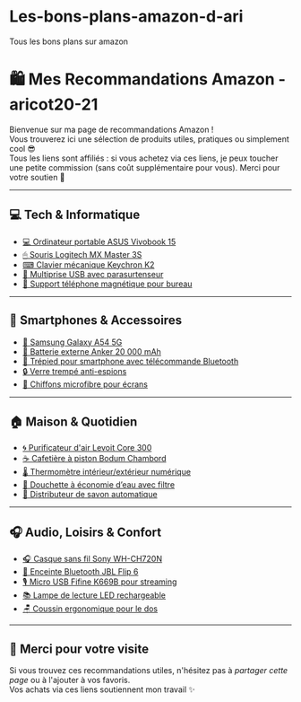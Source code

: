 # Les-bons-plans-amazon-d-ari
Tous les bons plans sur amazon

#  🛍 Mes Recommandations Amazon - aricot20-21

Bienvenue sur ma page de recommandations Amazon !  
Vous trouverez ici une sélection de produits utiles, pratiques ou simplement cool 😎  
Tous les liens sont affiliés : si vous achetez via ces liens, je peux toucher une petite commission (sans coût supplémentaire pour vous). Merci pour votre soutien 🙏

---

## 💻 Tech & Informatique

- [💻 Ordinateur portable ASUS Vivobook 15](https://www.amazon.fr/dp/B0BSPZ5DXR?tag=aricot20-21)
- [🖱 Souris Logitech MX Master 3S](https://www.amazon.fr/dp/B09V3HN1GN?tag=aricot20-21)
- [⌨ Clavier mécanique Keychron K2](https://www.amazon.fr/dp/B085M36V2Y?tag=aricot20-21)
- [🔌 Multiprise USB avec parasurtenseur](https://www.amazon.fr/dp/B08CVTZ17M?tag=aricot20-21)
- [🧲 Support téléphone magnétique pour bureau](https://www.amazon.fr/dp/B09BN7CD8X?tag=aricot20-21)

---

## 📱 Smartphones & Accessoires

- [📱 Samsung Galaxy A54 5G](https://www.amazon.fr/dp/B0BX4R69R6?tag=aricot20-21)
- [🔋 Batterie externe Anker 20 000 mAh](https://www.amazon.fr/dp/B08GZ5QMX9?tag=aricot20-21)
- [📸 Trépied pour smartphone avec télécommande Bluetooth](https://www.amazon.fr/dp/B07F9S3P2V?tag=aricot20-21)
- [🔒 Verre trempé anti-espions](https://www.amazon.fr/dp/B09M5PMXMY?tag=aricot20-21)
- [🧽 Chiffons microfibre pour écrans](https://www.amazon.fr/dp/B01MR1XVEV?tag=aricot20-21)

---

## 🏠 Maison & Quotidien

- [🌀 Purificateur d'air Levoit Core 300](https://www.amazon.fr/dp/B07VVK39F7?tag=aricot20-21)
- [☕ Cafetière à piston Bodum Chambord](https://www.amazon.fr/dp/B00005LM0S?tag=aricot20-21)
- [🌡 Thermomètre intérieur/extérieur numérique](https://www.amazon.fr/dp/B07Z5YBLV3?tag=aricot20-21)
- [🚿 Douchette à économie d’eau avec filtre](https://www.amazon.fr/dp/B09X8LZTC3?tag=aricot20-21)
- [🧼 Distributeur de savon automatique](https://www.amazon.fr/dp/B088F8HPTG?tag=aricot20-21)

---

## 🎧 Audio, Loisirs & Confort

- [🎧 Casque sans fil Sony WH-CH720N](https://www.amazon.fr/dp/B0BSV27WZ3?tag=aricot20-21)
- [📀 Enceinte Bluetooth JBL Flip 6](https://www.amazon.fr/dp/B09DGP3NRS?tag=aricot20-21)
- [🎙 Micro USB Fifine K669B pour streaming](https://www.amazon.fr/dp/B06XCKGLTP?tag=aricot20-21)
- [📚 Lampe de lecture LED rechargeable](https://www.amazon.fr/dp/B07SLNNY75?tag=aricot20-21)
- [🪑 Coussin ergonomique pour le dos](https://www.amazon.fr/dp/B089GSPGZC?tag=aricot20-21)

---
## 🙌 Merci pour votre visite

Si vous trouvez ces recommandations utiles, n'hésitez pas à *partager cette page* ou à l'ajouter à vos favoris.  
Vos achats via ces liens soutiennent mon travail ✨

